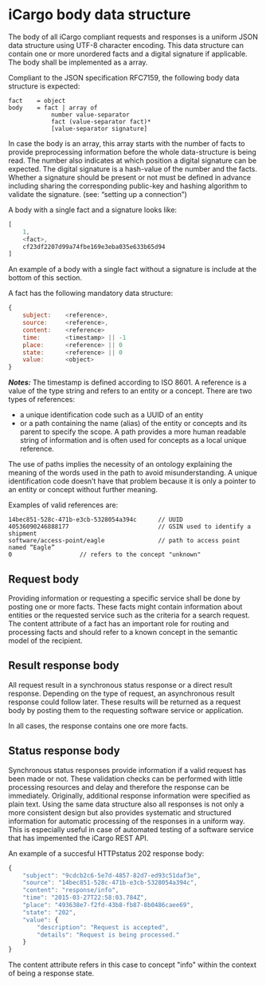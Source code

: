 # iCargo body data structure

The body of all iCargo compliant requests and responses is a uniform JSON data structure using UTF-8 character encoding. This data structure can contain one or more unordered facts and a digital signature if applicable. The body shall be implemented as a array.

Compliant to the JSON specification RFC7159, the following body data structure is expected:
```
fact	= object
body	= fact | array of 
			number value-separator 
			fact (value-separator fact)*
			[value-separator signature]
```
In case the body is an array, this array starts with the number of facts to provide preprocessing information before the whole data-structure is being read. The number also indicates at which position a digital signature can be expected. The digital signature is a hash-value of the number and the facts. Whether a signature should be present or not must be defined in advance including sharing the corresponding public-key and hashing algorithm to validate the signature. (see: “setting up a connection”)

A body with a single fact and a signature looks like:
```javascript
[ 
	1, 
	<fact>,	
	cf23df2207d99a74fbe169e3eba035e633b65d94
]
```
An example of a body with a single fact without a signature is include at the bottom of this section.

A fact has the following mandatory data structure:
```javascript
{
	subject:	<reference>,
	source:		<reference>,
	content:	<reference>
	time: 		<timestamp>	|| -1
	place:	 	<reference>	|| 0
	state: 		<reference>	|| 0
	value: 		<object>
}
``` 
___Notes:___
The timestamp is defined according to ISO 8601.
A reference is a value of the type string and refers to an entity or a concept. There are two types of references: 
* a unique identification code such as a UUID of an entity
* or a path containing the name (alias) of the entity or concepts and its parent to specify the scope. A path provides a more human readable string of information and is often used for concepts as a local unique reference.

The use of paths implies the necessity of an ontology explaining the meaning of the words used in the path to avoid misunderstanding. A unique identification code doesn’t have that problem because it is only a pointer to an entity or concept without further meaning.

Examples of valid references are:
```
14bec851-528c-471b-e3cb-5328054a394c	  // UUID 
40536090246888177                         // GSIN used to identify a shipment 
software/access-point/eagle               // path to access point named “Eagle”
0					// refers to the concept "unknown"
``` 

## Request body
Providing information or requesting a specific service shall be done by posting one or more facts. These facts might contain information about entities or the requested service such as the criteria for a search request. The content attribute of a fact has an important role for routing and processing facts and should refer to a known concept in the semantic model of the recipient.  

## Result response body
All request result in a synchronous status response or a direct result response. Depending on the type of request, an asynchronous result response could follow later. These results will be returned as a request body by posting them to the requesting software service or application.

In all cases, the response contains one ore more facts.

## Status response body
Synchronous status responses provide information if a valid request has been made or not. These validation checks can be performed with little processing resources and delay and therefore the response can be immediately. Originally, additional response information were specified as plain text. Using the same data structure also all responses is not only a more consistent design but also provides systematic and structured information for automatic processing of the responses in a uniform way. This is especially useful in case of automated testing of a software service that has impemented the iCargo REST API.   

An example of a succesful HTTPstatus 202 response body:
```javascript
{
	"subject": "9cdcb2c6-5e7d-4857-82d7-ed93c51daf3e",
	"source": "14bec851-528c-471b-e3cb-5328054a394c",
	"content": "response/info",
	"time": "2015-03-27T22:58:03.784Z",
	"place": "493638e7-f2fd-43b8-fb87-8b0486caee69",
	"state": "202",
	"value": {
		"description": "Request is accepted",
		"details": "Request is being processed."
	}
}
```
The content attribute refers in this case to concept "info" within the context of being a response state.  
